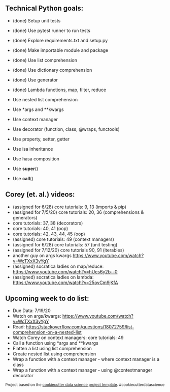 ## Technical Python goals:
- (done) Setup unit tests
- (done) Use pytest runner to run tests
- (done) Explore requirements.txt and setup.py
- (done) Make importable module and package
- (done) Use list comprehension
- (done) Use dictionary comprehension
- (done) Use generator
- (done) Lambda functions, map, filter, reduce

- Use nested list comprehension
- Use *args and **kwargs
- Use context manager

- Use decorator (function, class, @wraps, functools)
- Use property, setter, getter
- Use isa inheritance
- Use hasa composition
- Use __super__()
- Use __call__()

## Corey (et. al.) videos:
- (assigned for 6/28) core tutorials: 9, 13  (imports & pip)
- (assigned for 7/5/20)  core tutorials:  20, 36 (comprehensions & generators)
- core tutorials:  37, 38 (decorators)
- core tutorials:  40, 41 (oop)
- core tutorials:  42, 43, 44, 45 (oop)
- (assigned) core tutorials:  49 (context managers)
- (assigned for 6/28) core tutorials:  57 (unit testing)
- (assigned for 7/12/20)  core tutorials 90, 91 (iterables)
- another guy on args kwargs https://www.youtube.com/watch?v=WcTXxX3vYgY
- (assigned) socratica ladies on map/reduce:  https://www.youtube.com/watch?v=hUes6y2b--0
- (assigned) socratica ladies on lambda:  https://www.youtube.com/watch?v=25ovCm9jKfA

## Upcoming week to do list:
- Due Data:  7/19/20
- Watch on args/kwargs:  https://www.youtube.com/watch?v=WcTXxX3vYgY
- Read:  https://stackoverflow.com/questions/18072759/list-comprehension-on-a-nested-list
- Watch Corey on context managers:  core tutorials:  49
- Call a function using *args and **kwargs
- Flatten a list using list comprehension
- Create nested list using comprehension
- Wrap a function with a context manager - where context manager is a class
- Wrap a function with a context manager - using @contextmanager decorator



<p><small>Project based on the <a target="_blank" href="https://drivendata.github.io/cookiecutter-data-science/">cookiecutter data science project template</a>. #cookiecutterdatascience</small></p>
